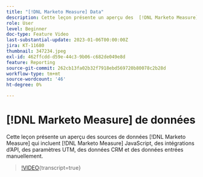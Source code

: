 ```yaml
---
title: "[!DNL Marketo Measure] Data"
description: Cette leçon présente un aperçu des  [!DNL Marketo Measure] sources de données qui incluent [!DNL Marketo Measure] JavaScript, les intégrations d’API, les paramètres UTM, les données CRM et les données entrées manuellement.
role: User
level: Beginner
doc-type: Feature Video
last-substantial-update: 2023-01-06T00:00:00Z
jira: KT-11680
thumbnail: 347234.jpeg
exl-id: 462ffcdd-d59e-44c3-9b06-c682de049e8d
feature: Reporting
source-git-commit: 262cb13fa02b32f7918ebd569720b80078c2b28d
workflow-type: tm+mt
source-wordcount: '46'
ht-degree: 0%

---
```


# [!DNL Marketo Measure] de données

Cette leçon présente un aperçu des sources de données [!DNL Marketo Measure] qui incluent [!DNL Marketo Measure] JavaScript, des intégrations d’API, des paramètres UTM, des données CRM et des données entrées manuellement.

>[!VIDEO](https://video.tv.adobe.com/v/347234/?learn=on){transcript=true}
